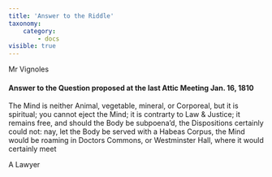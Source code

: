 ```yaml
---
title: 'Answer to the Riddle'
taxonomy:
    category:
        - docs
visible: true
---
```


<div class="author">Mr Vignoles</div>

#### Answer to the Question proposed at the last Attic Meeting Jan. 16, 1810

The Mind is neither Animal, vegetable, mineral, or Corporeal, but it is spiritual; you cannot eject the Mind; it is contrarty to Law & Justice; it remains free, and should the Body be subpoena’d, the Dispositions certainly could not: nay, let the Body be served with a Habeas Corpus, the Mind would be roaming in Doctors Commons, or Westminster Hall, where it would certainly meet

A Lawyer
